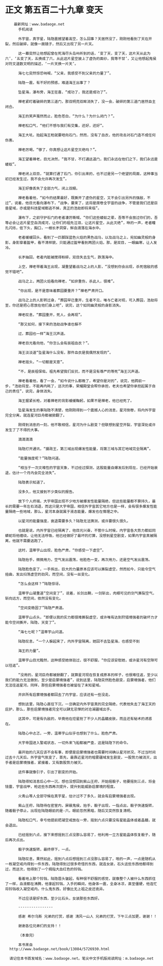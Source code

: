 # 正文 第五百二十九章 变天
        最新网址：www.badaoge.net
          手机阅读
      
          外宇宙，真宇星，陆隐震撼望着高空，怎么回事？天居然没了，刚刚他看到了天在开裂，然后破碎，就像一面镜子，然后又出现了另一片天。
      
          这一幕突然让他想起曾在死海尽头岛屿听到的话，‘变了天，变了天，这片天从此为六’，‘五变了天，五换成了六，从此这片星空披上了虚伪的面纱，我等不甘’，又让他想起鬼侯对符文道数文明的描述，‘一片天换一片天’。
      
          海七七突然惊恐呐喊，“父亲，我感受不到父亲的力量了”。
      
          陆隐一震，有不好的预感，难道海王出事了？
      
          坠星海，瀑布旁，海王狂喜，“成功了，我还是成功了”。
      
          禅老紧盯着破碎的第三道门，那双明亮双眸消失了，没一会，破碎的第三道门居然自主闭合。
      
          海王的笑声戛然而止，脸色苍白，“为什么？为什么闭门？”。
      
          禅老松口气，“他们不想与我们有交集，还好，还好”。
      
          海王大吼，抬起海王枪就要咂向石门，然而，没有了血衣，他的攻击对石门造不成任何伤害。
      
          禅老厉喝，“够了，你真想让这片星空灭绝吗？”。
      
          海王望着禅老，目光决然，“我不甘，不打通这道门，我们永远在他们之下，我们永远是蝼蚁”。
      
          禅老闭上双目，“就算打通了石门，你引出来的，也不过是另一个绝望的局面，这种事当初已经发生过，我不会允许再次发生”。
      
          海王好像丢失了全部力气，闭上双眼。
      
          禅老看着他，“如今的结果最好，既撕开了虚伪的星空，又不会引出另外的强敌，不过”，说着，他目光看向瀑布下，“战争，要来了，这将是席卷全宇宙的战争，不管是我们还是巨兽星域，亦或是科技星域都逃不掉，真正的浩劫即将来临”。
      
          瀑布下，之前守护石门的老者凄厉嘶喊，“你们这些蝼蚁之辈，吾等不会放过你们的，吾等必会让这片星空血流成河，让你们的祖先泣泪，让这片星空，从此灭绝”，咻的一声，老者瞳孔闪烁，低下头，胸口，一根长矛洞穿，鲜血滴落在海水中。
      
          老者缓缓回头，看到了一匹脚踩蓝色火焰的黑色战马，以及战马之上，宛如幽灵般的身影，身影穿着盔甲，看不清样貌，只能通过盔甲看到两团火焰，那，是双目，一眼幽寒，让人发冷。
      
          长矛抽回，老者内脏被搅得粉碎，双目失去生气，跌落海中。
      
          上空，禅老带着海王出现，凝重望着战马之上的人影，“没想到你会出现，杀死宿敌的感觉不错吧”。
      
          战马之上，两团火焰看向禅老，“如非重伤，杀此人，很难”。
      
          “你出现，是不是意味着葬园要重开？”禅老严肃开口。
      
          战马之上的人影转过身，“葬园早已重开，生者不见，唯与亡者对视，可入葬园，浩劫将至，你还是把心思放在他们身上吧”，说完，这个如同幽灵般的身影消失。
      
          禅老叹息，“葬园重开，死人，会再现”。
      
          “那又如何，接下来的浩劫战争谁也躲不
      
          过，葬园也一样”海王沉声道。
      
          禅老目光看向他，“你怎么会有辰祖血衣？”。
      
          海王淡淡道“坠星海什么没有，那件血衣是我偶然发现的”。
      
          禅老摇头，“一切都是天意”。
      
          “不，是辰祖保佑，祖先希望我们反抗，而不是没有尊严的等死”海王沉声道。
      
          禅老看着他，看了一会，“如今说什么都晚了，希望你是对的”，说完，他跨前一步，“浩劫将至，不能再内耗了，这次的事，荣耀殿堂会帮你承担，老夫也希望你承担起属于自己的责任”，说完，身体消失。
      
          海王握紧长枪，对着禅老的背影缓缓鞠躬，如果不是禅老，他已经死了。
      
          坠星海发生的事陆隐不清楚，他刚刚得到一个震撼人心的消息，星河倒卷，将内外宇宙完全分离，就连星河巨舟都被掀翻了。
      
          刚得到消息的一刻，他不敢相信，星河为什么剧变？但联想到星空开裂，宇宙深处或许发生了了不得的大事。
      
          滴滴滴滴
      
          陆隐打开通讯，“摄政王，第三域出现爆发性能量，将第三域与其它地域完全隔离”。
      
          “能量强度呢？”陆隐问道。
      
          “相当于一次灾难性的宇宙天象，不过经过探测，这股能量自爆发后到现在，已经开始衰退，估计一个月内会完全消失”。
      
          陆隐表示知道了。
      
          没多久，他又接到不少类似的报告。
      
          放下个人终端，大宇帝国出现不少地方被爆发性能量隔绝，但这些能量都不算持久，最长的需要一年左右消退，而这只是大宇帝国，相信外宇宙其它地方也是一样，会有很多爆发性能量隔绝一些地域，那么，星河本身就属于液态能量，爆发也在情理之中。
      
          以星河的能量强度，衰退需要多久？陆隐无法猜测，或许要很久很久。
      
          也就是说，内外宇宙已经隔离了，他目光兴奋，不管什么时候，内宇宙各大势力都如同蟒蛇将他缠绕，让他无法呼吸，他已经做好了最坏的打算，没想到星空剧变，如果内宇宙真被隔离，他就不需要逃跑了。
      
          这时，温蒂宇山出现，脸色严肃，“你感受一下虚空”。
      
          陆隐抬手，微微用力，空气发出震荡，他脸色一变，再次用力，还是空气发出震荡。
      
          陆隐脸色变了，一手挥出，巨大的力量原本应该可以撕裂虚空，然而如今，只能令空气扭曲，发出扫荡虚空的劲风，而空间，没有一丝变化。
      
          “怎么会这样？”陆隐惊讶。
      
          温蒂宇山凝重道“空间变了”，说着，长剑出鞘，一剑斩出，肉眼可见的剑气撕裂空气，斩向远方，而空间，依然没有变化。
      
          “空间变稳固了”陆隐严肃道。
      
          温蒂宇山点头，“即便以我的实力都很难撕裂虚空，或许唯有达到狩猎境强者的破坏力才能令空间撕开，陆隐，天变了”。
      
          “海七七呢？”温蒂宇山问道。
      
          陆隐叹息，“一个人躲起来了，内外宇宙隔离，她回不去坠星海，也感受不到
      
          海王的力量”。
      
          温蒂宇山目光黯然，这种感受她体验过，很不舒服，“你应该安慰她，或许星河有空隙可以往返”。
      
          “没用的，星河巨舟都被掀翻了，就算星河现在恢复成原本的样子，也很难往返，至少以我们的能力无法做到，至少是启蒙境强者”，说到这里，陆隐突然脸色剧变，启蒙境强者，他们无法往返星河，同样，那些启蒙境强者也被留在了未知星域。
      
          并非所有启蒙境强者都回去了内宇宙，应该还有一些没走。
      
          想到这里，陆隐心直往下沉，一旦确定内外宇宙真的完全隔绝，代表他失去了海王天的庇护，那么，那些启蒙境强者完全可以肆无忌惮的对沧澜疆域出手。
      
          这其中，可是有仇敌的，毕竟他在焢星抢了不少人的晶髓皮肤，而且还有秘术的诱惑在。
      
          陆隐心中忐忑，一旁，温蒂宇山似乎也想到了什么，脸色严肃。
      
          大宇帝国进入警戒状态，一切外来飞船都被严查，这是陆隐下的命令。
      
          最开始的几天应该不会有事，即便是启蒙境强者也需要时间确认星河状况，不过当时间过去十几天后，外宇宙气氛变了，首先，最靠近星河的暗雾疆域发生剧变，一股势力被消灭，出手者是启蒙境强者，紧接着，又有数股势力被灭。
      
          这件事就像引子，引出了剧变的开始。
      
          陆隐得知消息后心中一沉，想也没想回到紫山王府，开始摇骰子，他要摇到三点，将金钱雷，宇宙战甲，枪这些东西再次提升，提升到能威胁启蒙境的程度。
      
          火青山等人全部守候在真宇星，估计过不了多久，就会有启蒙境强者出现。
      
          紫山王府，陆隐待在密室内，屏蔽鬼侯，抬手，骰子出现，一指点出，骰子快速旋转，随着骰子停止，出现在陆隐眼前的是-六，眼前忽然黑暗，随后又突然恢复清明。
      
          陆隐松口气，幸亏他提前把凝空戒放在一旁，摇到六点只要没有星能晶体或者晶髓，就会退出。
      
          已经摇到六点，接下来想摇到三点没那么容易了，他利用一立方星能晶体恢复骰子，随后再次点出。
      
          骰子快速旋转，最终停下，一点。
      
          陆隐叹息，果然如此，摇到六点后想摇到三点没那么容易了，啪的一声，一点是随机从一枚凝空戒内得到一件东西，陆隐得到过很多奇怪的东西，就连女装，石头这些东西他都得到过，而这次，他得到了一个拇指大血红色的铃铛。
      
          看着地上那个铃铛，陆隐眉头皱起，有种很不舒服的感觉，就像整个人被什么东西抓住了一样，血液都在沸腾，他拿起铃铛，入手的瞬间，他身体一震，全身冰凉，直至僵硬，他连忙将铃铛收入凝空戒内，什么鬼东西，好像比无上祖之皮还诡异。
      
          不过应该是好东西，至少比石头，女装那些东西好。
      
          ----------------
      
          感谢 希尔乌斯 兄弟的打赏，感谢 清风一山人 兄弟的打赏，下午三点加更，谢谢！！
      
          谢谢各位兄弟们的支持！！
      
          （本章完）
      
          本书来自
      http://www.badaoge.net/book/13084/5726930.html
      
      请记住本书首发域名：www.badaoge.net。笔尖中文手机版阅读网址：m.badaoge.net